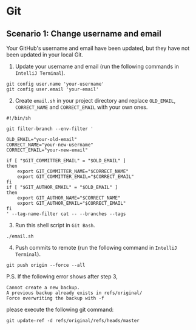 # Git

## Scenario 1: Change username and email

Your GitHub's username and email have been updated, but they have not been updated in your local Git.

1. Update your username and email (run the following commands in `IntelliJ Terminal`).
```git
git config user.name 'your-username'
git config user.email 'your-email'
```

2. Create `email.sh` in your project directory and replace `OLD_EMAIL`, `CORRECT_NAME` and `CORRECT_EMAIL` with your own ones.
```sbtshell
#!/bin/sh

git filter-branch --env-filter '

OLD_EMAIL="your-old-email"
CORRECT_NAME="your-new-username"
CORRECT_EMAIL="your-new-email"

if [ "$GIT_COMMITTER_EMAIL" = "$OLD_EMAIL" ]
then
    export GIT_COMMITTER_NAME="$CORRECT_NAME"
    export GIT_COMMITTER_EMAIL="$CORRECT_EMAIL"
fi
if [ "$GIT_AUTHOR_EMAIL" = "$OLD_EMAIL" ]
then
    export GIT_AUTHOR_NAME="$CORRECT_NAME"
    export GIT_AUTHOR_EMAIL="$CORRECT_EMAIL"
fi
' --tag-name-filter cat -- --branches --tags
```

3. Run this shell script in `Git Bash`.
```
./email.sh
```

4. Push commits to remote (run the following command in `IntelliJ Terminal`).
```git
git push origin --force --all
```

P.S. If the following error shows after step 3,
```
Cannot create a new backup.
A previous backup already exists in refs/original/
Force overwriting the backup with -f
``` 
please execute the following git command:
```git
git update-ref -d refs/original/refs/heads/master
```
